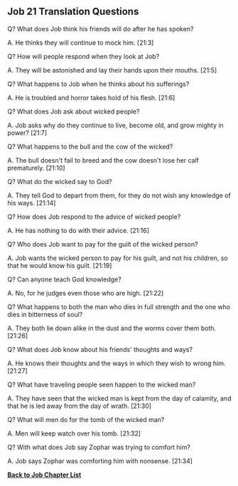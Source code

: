 ## Job 21 Translation Questions ##

Q? What does Job think his friends will do after he has spoken?

A. He thinks they will continue to mock him. [21:3]

Q? How will people respond when they look at Job?

A. They will be astonished and lay their hands upon their mouths. [21:5]

Q? What happens to Job when he thinks about his sufferings?

A. He is troubled and horror takes hold of his flesh. [21:6]

Q? What does Job ask about wicked people?

A. Job asks why do they continue to live, become old, and grow mighty in power? [21:7]

Q? What happens to the bull and the cow of the wicked?

A. The bull doesn't fail to breed and the cow doesn't lose her calf prematurely. [21:10]

Q? What do the wicked say to God?

A. They tell God to depart from them, for they do not wish any knowledge of his ways. [21:14]

Q? How does Job respond to the advice of wicked people?

A. He has nothing to do with their advice. [21:16]

Q? Who does Job want to pay for the guilt of the wicked person?

A. Job wants the wicked person to pay for his guilt, and not his children, so that he would know his guilt. [21:19]

Q? Can anyone teach God knowledge?

A. No, for he judges even those who are high. [21:22]

Q? What happens to both the man who dies in full strength and the one who dies in bitterness of soul?

A. They both lie down alike in the dust and the worms cover them both. [21:26]

Q? What does Job know about his friends' thoughts and ways?

A. He knows their thoughts and the ways in which they wish to wrong him. [21:27]

Q? What have traveling people seen happen to the wicked man?

A. They have seen that the wicked man is kept from the day of calamity, and that he is led away from the day of wrath. [21:30]

Q? What will men do for the tomb of the wicked man?

A. Men will keep watch over his tomb. [21:32]

Q? With what does Job say Zophar was trying to comfort him?

A. Job says Zophar was comforting him with nonsense. [21:34]

__[Back to Job Chapter List](./)__

